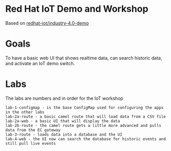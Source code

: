 # Red Hat IoT Demo and Workshop
Based on [redhat-iot/industry-4.0-demo](https://github.com/redhat-iot/industry-4.0-demo)

# Goals
To have a basic web UI that shows realtime data, can search historic data, and activate an IoT demo switch.

# Labs

The labs are numbers and in order for the IoT workshop

```
lab-1-configmap - is the base ConfigMap used for configuring the apps in the other labs
lab-2a-route - a basic camel route that will load data from a CSV file
lab-2a-web - a basic UI that will display the data
lab-2b-route - the camel route gets a little more advanced and pulls data from the EC gateway
lab-3-route - loads data into a database and the UI
lab-4-web - the UI now can search the database for historic events and still pull live events
```
